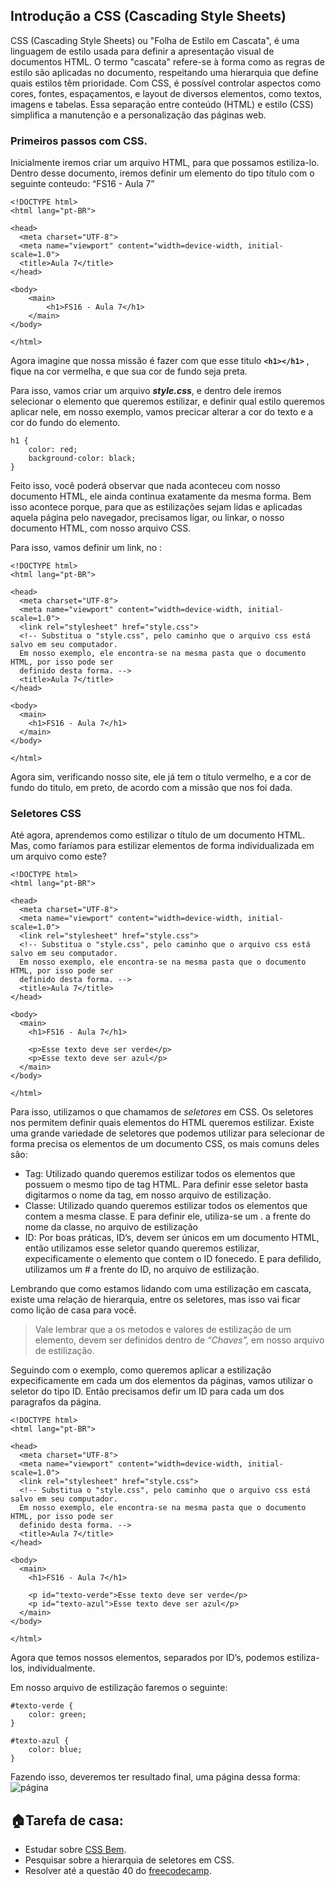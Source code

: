 ## Introdução a CSS (Cascading Style Sheets)

CSS (Cascading Style Sheets) ou "Folha de Estilo em Cascata", é uma linguagem de estilo usada para definir a apresentação visual de documentos HTML. O termo "cascata" refere-se à forma como as regras de estilo são aplicadas no documento, respeitando uma hierarquia que define quais estilos têm prioridade. Com CSS, é possível controlar aspectos como cores, fontes, espaçamentos, e layout de diversos elementos, como textos, imagens e tabelas. Essa separação entre conteúdo (HTML) e estilo (CSS) simplifica a manutenção e a personalização das páginas web.

### Primeiros passos com CSS.

Inicialmente iremos criar um arquivo HTML, para que possamos estiliza-lo. Dentro desse documento, iremos definir um elemento do tipo título com o seguinte conteudo: “FS16 - Aula 7”
```
<!DOCTYPE html>
<html lang="pt-BR">

<head>
  <meta charset="UTF-8">
  <meta name="viewport" content="width=device-width, initial-scale=1.0">
  <title>Aula 7</title>
</head>

<body>
	<main>
		<h1>FS16 - Aula 7</h1>
	</main>
</body>

</html> 
```
Agora imagine que nossa missão é fazer com que esse titulo  **`<h1></h1>`** , fique na cor vermelha, e que sua cor de fundo seja preta.

Para isso, vamos criar um arquivo ***style.css***, e dentro dele iremos selecionar o elemento que queremos estilizar, e definir qual estilo queremos aplicar nele, em nosso exemplo, vamos precicar alterar a cor do texto e a cor do fundo do elemento.
```
h1 {
	color: red;
	background-color: black;
}
```
Feito isso, você poderá observar que nada aconteceu com nosso documento HTML, ele ainda continua exatamente da mesma forma. Bem isso acontece porque, para que as estilizações sejam lidas e aplicadas aquela página pelo navegador, precisamos ligar, ou linkar, o nosso documento HTML, com nosso arquivo CSS.

Para isso, vamos definir um link, no *<head></head>*:
```
<!DOCTYPE html>
<html lang="pt-BR">

<head>
  <meta charset="UTF-8">
  <meta name="viewport" content="width=device-width, initial-scale=1.0">
  <link rel="stylesheet" href="style.css">
  <!-- Substitua o "style.css", pelo caminho que o arquivo css está salvo em seu computador.
  Em nosso exemplo, ele encontra-se na mesma pasta que o documento HTML, por isso pode ser
  definido desta forma. -->
  <title>Aula 7</title>
</head>

<body>
  <main>
    <h1>FS16 - Aula 7</h1>
  </main>
</body>

</html>
```
Agora sim, verificando nosso site, ele já tem o título vermelho, e a cor de fundo do titulo, em preto, de acordo com a missão que nos foi dada.
### Seletores CSS

Até agora, aprendemos como estilizar o título de um documento HTML. Mas, como faríamos para estilizar elementos de forma individualizada em um arquivo como este?
```
<!DOCTYPE html>
<html lang="pt-BR">

<head>
  <meta charset="UTF-8">
  <meta name="viewport" content="width=device-width, initial-scale=1.0">
  <link rel="stylesheet" href="style.css">
  <!-- Substitua o "style.css", pelo caminho que o arquivo css está salvo em seu computador.
  Em nosso exemplo, ele encontra-se na mesma pasta que o documento HTML, por isso pode ser
  definido desta forma. -->
  <title>Aula 7</title>
</head>

<body>
  <main>
    <h1>FS16 - Aula 7</h1>

    <p>Esse texto deve ser verde</p>
    <p>Esse texto deve ser azul</p>
  </main>
</body>

</html>
```
Para isso, utilizamos o que chamamos de *seletores* em CSS. Os seletores nos permitem definir quais elementos do HTML queremos estilizar. Existe uma grande variedade de seletores que podemos utilizar para selecionar de forma precisa os elementos de um documento CSS, os mais comuns deles são:

- Tag: Utilizado quando queremos estilizar todos os elementos que possuem o mesmo tipo de tag HTML. Para definir esse seletor basta digitarmos o nome da tag, em nosso arquivo de estilização.
- Classe: Utilizado quando queremos estilizar todos os elementos que contem a mesma classe. E para definir ele, utiliza-se um . a frente do nome da classe, no arquivo de estilização
- ID: Por boas práticas, ID’s, devem ser únicos em um documento HTML, então utilizamos esse seletor quando queremos estilizar, expecificamente o elemento que contem o ID fonecedo. E para defilido, utilizamos um # a frente do ID, no arquivo de estilização.

Lembrando que como estamos lidando com uma estilização em cascata, existe uma relação de hierarquia, entre os seletores, mas isso vai ficar como lição de casa para você.

> Vale lembrar que a os metodos e valores de estilização de um elemento, devem ser definidos dentro de *“Chaves”,* em nosso arquivo de estilização.
> 

Seguindo com o exemplo, como queremos aplicar a estilização expecificamente em cada um dos elementos da páginas, vamos utilizar o seletor do tipo ID. Então precisamos defir um ID para cada um dos paragrafos da página.
```
<!DOCTYPE html>
<html lang="pt-BR">

<head>
  <meta charset="UTF-8">
  <meta name="viewport" content="width=device-width, initial-scale=1.0">
  <link rel="stylesheet" href="style.css">
  <!-- Substitua o "style.css", pelo caminho que o arquivo css está salvo em seu computador.
  Em nosso exemplo, ele encontra-se na mesma pasta que o documento HTML, por isso pode ser
  definido desta forma. -->
  <title>Aula 7</title>
</head>

<body>
  <main>
    <h1>FS16 - Aula 7</h1>

    <p id="texto-verde">Esse texto deve ser verde</p>
    <p id="texto-azul">Esse texto deve ser azul</p>
  </main>
</body>

</html>
```
Agora que temos nossos elementos, separados por ID’s, podemos estiliza-los, individualmente.

Em nosso arquivo de estilização faremos o seguinte:
```
#texto-verde {
	color: green;
}

#texto-azul {
	color: blue;
}
```
Fazendo isso, deveremos ter  resultado final, uma página dessa forma:
![página](\Untitled.png)
## 🏠Tarefa de casa:

- Estudar sobre [CSS Bem](https://getbem.com/introduction/).
- Pesquisar sobre a hierarquia de seletores em CSS.
- Resolver até a questão 40  do [freecodecamp](https://www.freecodecamp.org/learn/).
